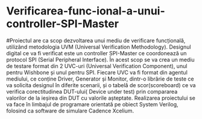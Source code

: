 # Verificarea-func-ional-a-unui-controller-SPI-Master
#Proiectul are ca scop dezvoltarea unui mediu de verificare funcțională, utilizând metodologia UVM (Universal Verification Methodology). Designul digital ce va fi verificat este un controller SPI-Master ce coordonează un protocol SPI (Serial Peripheral Interface). În acest scop se va crea un mediu de testare format din 2 UVC-uri (Universal Verification Component), unul pentru Wishbone și unul pentru SPI. Fiecare UVC va fi format din agentul mediului, ce conține Driver, Generator și Monitor, dintr-o librărie de teste ce va solicita designul în diferite scenarii, și o tabelă de scor(scoreboard) ce va verifica corectitudinea DUT-ului( Device under test) prin compararea valorilor de la ieșirea din DUT cu valorile așteptate. Realizarea proiectului se va face în limbajul de programare orientată pe obiect System Verilog, folosind ca software de simulare Cadence Xcelium.

